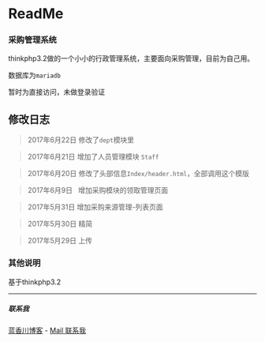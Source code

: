 # ReadMe #

### 采购管理系统 ###

thinkphp3.2做的一个小小的行政管理系统，主要面向采购管理，目前为自己用。

数据库为`mariadb` 

暂时为直接访问，未做登录验证


## 修改日志 ##

> 2017年6月22日	修改了`dept`模块里

> 2017年6月21日  增加了人员管理模块 `Staff`

> 2017年6月20日	修改了头部信息`Index/header.html`，全部调用这个模版

> 2017年6月9日   增加采购模块的领取管理页面

> 2017年5月31日	增加采购来源管理-列表页面

> 2017年5月30日  精简

> 2017年5月29日	上传



### 其他说明 ###

基于thinkphp3.2


---

##### 联系我 #####

[蓝香川博客](http://www.lanxiangchuan.com "我的博客") -
[Mail 联系我](mailto:zhuzhuhawk@qq,com "点击这里给我发邮件")

